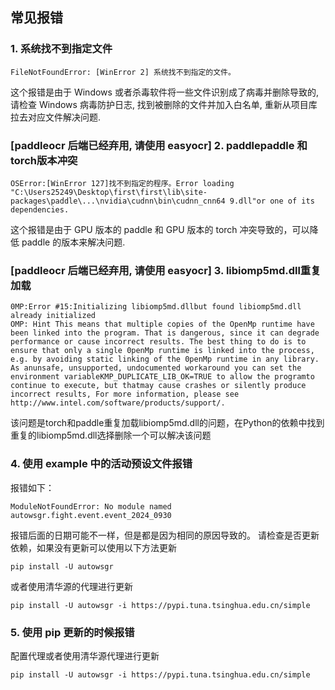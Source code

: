 ## 常见报错

### 1. 系统找不到指定文件

```
FileNotFoundError: [WinError 2] 系统找不到指定的文件。
```
这个报错是由于 Windows 或者杀毒软件将一些文件识别成了病毒并删除导致的, 请检查 Windows 病毒防护日志, 找到被删除的文件并加入白名单, 重新从项目库拉去对应文件解决问题.

### [paddleocr 后端已经弃用, 请使用 easyocr] 2. paddlepaddle 和torch版本冲突

```
OSError:[WinError 127]找不到指定的程序。Error loading "C:\Users25249\Desktop\first\first\lib\site-packages\paddle\...\nvidia\cudnn\bin\cudnn_cnn64 9.dll"or one of its dependencies.
```
这个报错是由于 GPU 版本的 paddle 和 GPU 版本的 torch 冲突导致的，可以降低 paddle 的版本来解决问题.

### [paddleocr 后端已经弃用, 请使用 easyocr] 3. libiomp5md.dll重复加载

```
0MP:Error #15:Initializing libiomp5md.dllbut found libiomp5md.dll already initialized
OMP: Hint This means that multiple copies of the OpenMp runtime have been linked into the program. That is dangerous, since it can degrade performance or cause incorrect results. The best thing to do is to ensure that only a single 0penMp runtime is linked into the process, e.g. by avoiding static linking of the 0penMp runtime in any library. As anunsafe, unsupported, undocumented workaround you can set the environment variableKMP_DUPLICATE_LIB_OK=TRUE to allow the programto continue to execute, but thatmay cause crashes or silently produce incorrect results, For more information, please see http://www.intel.com/software/products/support/.
```
该问题是torch和paddle重复加载libiomp5md.dll的问题，在Python的依赖中找到重复的libiomp5md.dll选择删除一个可以解决该问题

### 4. 使用 example 中的活动预设文件报错

报错如下：
```
ModuleNotFoundError: No module named autowsgr.fight.event.event_2024_0930
```
报错后面的日期可能不一样，但是都是因为相同的原因导致的。
请检查是否更新依赖，如果没有更新可以使用以下方法更新
```
pip install -U autowsgr
```
或者使用清华源的代理进行更新
```
pip install -U autowsgr -i https://pypi.tuna.tsinghua.edu.cn/simple
```

### 5. 使用 pip 更新的时候报错

配置代理或者使用清华源代理进行更新
```
pip install -U autowsgr -i https://pypi.tuna.tsinghua.edu.cn/simple
```
